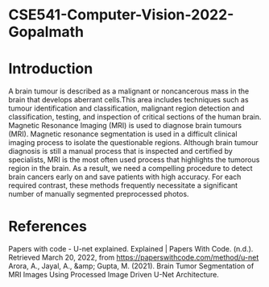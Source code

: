 # CSE541-Computer-Vision-2022-Gopalmath

# Introduction
A brain tumour is described as a malignant or noncancerous mass in the brain that develops aberrant cells.This area includes techniques such as tumour identification and classification, malignant region detection and classification, testing, and inspection of critical sections of the human brain. Magnetic Resonance Imaging (MRI) is used to diagnose brain tumours (MRI). Magnetic resonance segmentation is used in a difficult clinical imaging process to isolate the questionable regions. Although brain tumour diagnosis is still a manual process that is inspected and certified by specialists, MRI is the most often used process that highlights the tumorous region in the brain. As a result, we need a compelling procedure to detect brain cancers early on and save patients with high accuracy. For each required contrast, these methods frequently necessitate a significant number of manually segmented preprocessed photos. 

# References
Papers with code - U-net explained. Explained | Papers With Code. (n.d.). Retrieved March 20, 2022, from https://paperswithcode.com/method/u-net
Arora, A., Jayal, A., \&amp; Gupta, M. (2021). Brain Tumor Segmentation of MRI Images Using Processed Image Driven U-Net Architecture.
